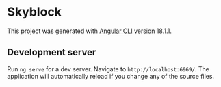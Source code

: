 # Skyblock

This project was generated with [Angular CLI](https://github.com/angular/angular-cli) version 18.1.1.

## Development server

Run `ng serve` for a dev server. Navigate to `http://localhost:6969/`. The application will automatically reload if you change any of the source files.
